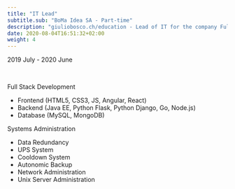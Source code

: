 ```yaml
---
title: "IT Lead"
subtitle.sub: "BoMa Idea SA - Part-time"
description: "giuliobosco.ch/education - Lead of IT for the company Full-Stack Development and Operations"
date: 2020-08-04T16:51:32+02:00
weight: 4
---
```


2019 July - 2020 June

&nbsp;

Full Stack Development 
- Frontend (HTML5, CSS3, JS, Angular, React)
- Backend (Java EE, Python Flask, Python Django, Go, Node.js)
- Database (MySQL, MongoDB)

Systems Administration 
- Data Redundancy
- UPS System
- Cooldown System
- Autonomic Backup
- Network Administration 
- Unix Server Administration
